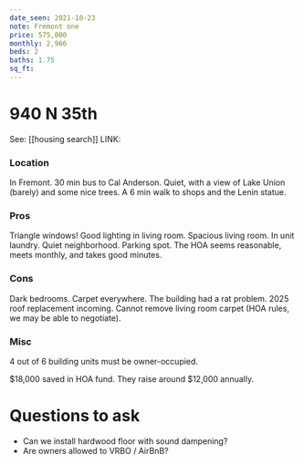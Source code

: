 ```yaml
---
date_seen: 2021-10-23
note: Fremont one
price: 575,000
monthly: 2,966
beds: 2
baths: 1.75
sq_ft:
---
```

# 940 N 35th
See: [[housing search]]
LINK: []()

### Location
In Fremont. 30 min bus to Cal Anderson. Quiet, with a view of Lake Union (barely) and some nice trees. A 6 min walk to shops and the Lenin statue. 

### Pros
Triangle windows! Good lighting in living room. Spacious living room. In unit laundry. Quiet neighborhood. Parking spot. The HOA seems reasonable, meets monthly, and takes good minutes.

### Cons
Dark bedrooms. Carpet everywhere. The building had a rat problem. 2025 roof replacement incoming. Cannot remove living room carpet (HOA rules, we may be able to negotiate).

### Misc
4 out of 6 building units must be owner-occupied. 

$18,000 saved in HOA fund. They raise around $12,000 annually. 

# Questions to ask
- Can we install hardwood floor with sound dampening?
- Are owners allowed to VRBO / AirBnB?